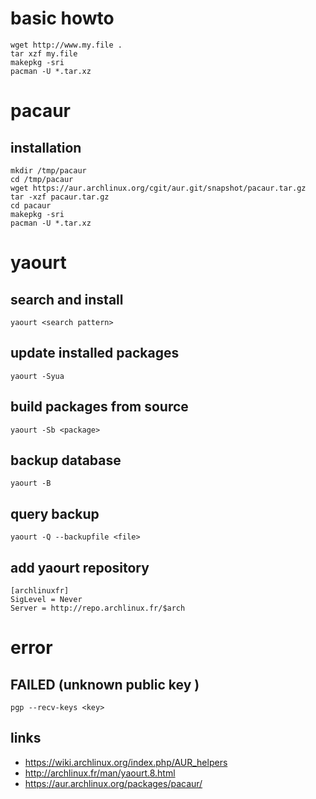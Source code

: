# basic howto

```
wget http://www.my.file .
tar xzf my.file
makepkg -sri
pacman -U *.tar.xz
```

# pacaur

## installation

```
mkdir /tmp/pacaur
cd /tmp/pacaur
wget https://aur.archlinux.org/cgit/aur.git/snapshot/pacaur.tar.gz
tar -xzf pacaur.tar.gz
cd pacaur
makepkg -sri
pacman -U *.tar.xz
```

# yaourt

## search and install

```
yaourt <search pattern>
```

## update installed packages

```
yaourt -Syua
```

## build packages from source

```
yaourt -Sb <package>
```

## backup database

```
yaourt -B 
```

## query backup

```
yaourt -Q --backupfile <file>
```

## add yaourt repository

```
[archlinuxfr]
SigLevel = Never
Server = http://repo.archlinux.fr/$arch
```

# error

## FAILED (unknown public key <key>)

```
pgp --recv-keys <key>
```
## links

* https://wiki.archlinux.org/index.php/AUR_helpers
* http://archlinux.fr/man/yaourt.8.html
* https://aur.archlinux.org/packages/pacaur/
